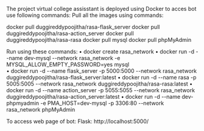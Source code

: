 The project virtual college assisstant is deployed using Docker to acces bot use following commands:
Pull all the images using commands:

docker pull duggireddypoojitha/rasa-flask_server
docker pull duggireddypoojitha/rasa-action_server
docker pull duggireddypoojitha/rasa-rasa
docker pull mysql
docker pull phpMyAdmin

Run using these commands:
•	docker create rasa_network
•	docker run -d --name dev-mysql --network rasa_network -e MYSQL_ALLOW_EMPTY_PASSWORD=yes mysql           
•	docker run -d --name flask_server -p 5000:5000 --network rasa_network duggireddypoojitha/rasa-flask_server:latest
•	docker run -d --name rasa -p 5005:5005 --network rasa_network duggireddypoojitha/rasa-rasa:latest
•	docker run -d --name action_server -p 5055:5055 --network rasa_network duggireddypoojitha/rasa-action_server:latest
•	docker run -d --name dev-phpmyadmin -e PMA_HOST=dev-mysql -p 3306:80 --network rasa_network phpMyAdmin

To access web page of bot:
Flask: http://localhost:5000/
